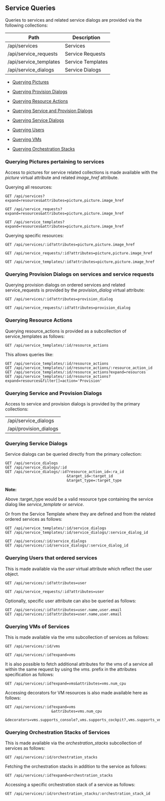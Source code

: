 ---
---

## Service Queries

Queries to services and related service dialogs are provided via the
following collections:

| Path                    | Description       |
| ----------------------- | ----------------- |
| /api/services           | Services          |
| /api/service\_requests  | Service Requests  |
| /api/service\_templates | Service Templates |
| /api/service\_dialogs   | Service Dialogs   |

  - [Querying Pictures](#querying-pictures)

  - [Querying Provision Dialogs](#querying-provision-dialogs)

  - [Querying Resource Actions](#querying-resource-actions)

  - [Querying Service and Provision
    Dialogs](#querying-service-provision-dialogs)

  - [Querying Service Dialogs](#querying-service-dialogs)

  - [Querying Users](#querying-users)

  - [Querying VMs](#querying-vms)

  - [Querying Orchestration Stacks](#querying-orchestration-stacks)

### Querying Pictures pertaining to services

Access to pictures for service related collections is made available
with the *picture* virtual attribute and related *image\_href*
attribute.

Querying all resources:

    GET /api/services?expand=resources&attributes=picture,picture.image_href

    GET /api/service_requests?expand=resources&attributes=picture,picture.image_href

    GET /api/service_templates?expand=resources&attributes=picture,picture.image_href

Querying specific resources:

    GET /api/services/:id?attributes=picture,picture.image_href

    GET /api/service_requests/:id?attributes=picture,picture.image_href

    GET /api/service_templates/:id?attributes=picture,picture.image_href

### Querying Provision Dialogs on services and service requests

Querying provision dialogs on ordered services and related
service\_requests is provided by the *provision\_dialog* virtual
attribute:

    GET /api/services/:id?attributes=provision_dialog

    GET /api/service_requests/:id?attributes=provision_dialog

### Querying Resource Actions

Querying resource\_actions is provided as a subcollection of
service\_templates as follows:

    GET /api/service_templates/:id/resource_actions

This allows queries like:

    GET /api/service_templates/:id/resource_actions
    GET /api/service_templates/:id/resource_actions/:resource_action_id
    GET /api/service_templates/:id/resource_actions?expand=resources
    GET /api/service_templates/:id/resource_actions?expand=resources&filter[]=action='Provision'

### Querying Service and Provision Dialogs

Access to service and provision dialogs is provided by the primary
collections:

|                         |
| ----------------------- |
| /api/service\_dialogs   |
| /api/provision\_dialogs |

### Querying Service Dialogs

Service dialogs can be queried directly from the primary collection:

    GET /api/service_dialogs
    GET /api/service_dialogs/:id
    GET /api/service_dialogs/:id?resource_action_id=:ra_id
                                &target_id=:target_id
                                &target_type=:target_type

**Note:**

Above :target\_type would be a valid resource type containing the
service dialog like *service\_template* or *service*.

</div>

Or from the Service Template where they are defined and from the related
ordered services as follows:

    GET /api/service_templates/:id/service_dialogs
    GET /api/service_templates/:id/service_dialogs/:service_dialog_id

    GET /api/services/:id/service_dialogs
    GET /api/services/:id/service_dialogs/:service_dialog_id

### Querying Users that ordered services

This is made available via the *user* virtual attribute which reflect
the user object.

    GET /api/services/:id?attributes=user

    GET /api/service_requests/:id?attributes=user

Optionally, specific user attribute can also be queried as follows:

    GET /api/services/:id?attributes=user.name,user.email
    GET /api/services/:id?attributes=user.name,user.email

### Querying VMs of Services

This is made available via the *vms* subcollection of services as
follows:

    GET /api/services/:id/vms

    GET /api/services/:id?expand=vms

It is also possible to fetch additional attributes for the vms of a
service all within the same request by using the *vms.* prefix in the
attributes specification as follows:

    GET /api/services/:id?expand=vms&attributes=vms.num_cpu

Accessing decorators for VM resources is also made available here as
follows:

    GET /api/services/:id?expand=vms
                         &attributes=vms.num_cpu
                         &decorators=vms.supports_console?,vms.supports_cockpit?,vms.supports_vnc_console?

### Querying Orchestration Stacks of Services

This is made available via the *orchestration\_stacks* subcollection of
services as follows:

    GET /api/services/:id/orchestration_stacks

Fetching the orchestration stacks in addition to the service as follows:

    GET /api/services/:id?expand=orchestration_stacks

Accessing a specific orchestration stack of a service as follows:

    GET /api/services/:id/orchestration_stacks/:orchestration_stack_id
